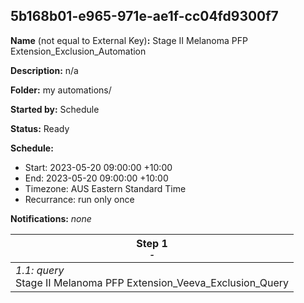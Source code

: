 ## 5b168b01-e965-971e-ae1f-cc04fd9300f7

**Name** (not equal to External Key)**:** Stage II Melanoma PFP Extension_Exclusion_Automation

**Description:** n/a

**Folder:** my automations/

**Started by:** Schedule

**Status:** Ready

**Schedule:**

* Start: 2023-05-20 09:00:00 +10:00
* End: 2023-05-20 09:00:00 +10:00
* Timezone: AUS Eastern Standard Time
* Recurrance: run only once

**Notifications:** _none_


| Step 1<br>_<small>-</small>_ |
| --- |
| _1.1: query_<br>Stage II Melanoma PFP Extension_Veeva_Exclusion_Query |
